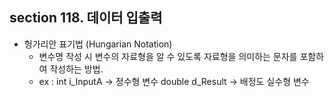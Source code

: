## section 118. 데이터 입출력

- 헝가리안 표기법 (Hungarian Notation)
    - 변수명 작성 시 변수의 자료형을 알 수 있도록 자료형을 의미하는 문자를 포함하여 작성하는 방법.
    - ex : int i_InputA → 정수형 변수 double d_Result → 배정도 실수형 변수